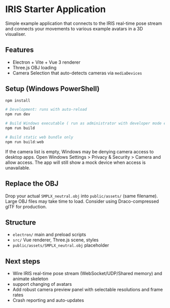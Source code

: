 # IRIS Starter Application

Simple example application that connects to the IRIS real-time pose stream and 
connects your movements to various example avatars in a 3D visualiser.

## Features
- Electron + Vite + Vue 3 renderer
- Three.js OBJ loading
- Camera Selection that auto-detects cameras via `mediaDevices`

## Setup (Windows PowerShell)
```powershell
npm install

# Development: runs with auto-reload
npm run dev

# Build Windows executable ( run as administrator with developer mode enabled )
npm run build

# Build static web bundle only
npm run build:web
```

If the camera list is empty, Windows may be denying camera access to desktop apps. Open Windows Settings > Privacy & Security > Camera and allow access. The app will still show a mock device when access is unavailable.

## Replace the OBJ
Drop your actual `SMPLX_neutral.obj` into `public/assets/` (same filename). Large OBJ files may take time to load. Consider using Draco-compressed glTF for production.

## Structure
- `electron/` main and preload scripts
- `src/` Vue renderer, Three.js scene, styles
- `public/assets/SMPLX_neutral.obj` placeholder

## Next steps
- Wire IRIS real-time pose stream (WebSocket/UDP/Shared memory) and animate skeleton
- support changing of avatars
- Add robust camera preview panel with selectable resolutions and frame rates
- Crash reporting and auto-updates
